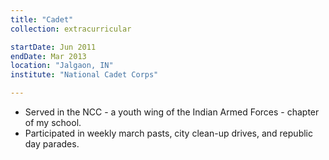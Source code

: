 ```yaml
---
title: "Cadet"
collection: extracurricular

startDate: Jun 2011
endDate: Mar 2013
location: "Jalgaon, IN"
institute: "National Cadet Corps"

---
```


<ul>
    <li>Served in the NCC - a youth wing of the Indian Armed Forces - chapter of my school.</li>
    <li>Participated in weekly march pasts, city clean-up drives, and republic day parades.</li>
</ul>